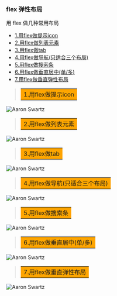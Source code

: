 ### flex 弹性布局
用 flex 做几种常用布局
- [1.用flex做提示icon](https://github.com/miniChx/flex/tree/master/1.icon "1.用flex做提示icon")
- [2.用flex做列表元素](https://github.com/miniChx/flex/tree/master/2.list "2.用flex做列表元素")
- [3.用flex做tab](https://github.com/miniChx/flex/tree/master/3.tab "3.用flex做tab")
- [4.用flex做导航(只适合三个布局)](https://github.com/miniChx/flex/tree/master/4.nav "4.用flex做导航(只适合三个布局)")
- [5.用flex做搜索条](https://github.com/miniChx/flex/tree/master/5.search "5.用flex做搜索条")
- [6.用flex做垂直居中(单/多)](https://github.com/miniChx/flex/tree/master/6.垂直居中 "6.用flex做垂直居中(单/多)")
- [7.用flex做垂直弹性布局](https://github.com/miniChx/flex/tree/master/7.垂直弹性布局 "7.用flex做垂直弹性布局")

> <table><tr><td bgcolor=orange>1.用flex做提示icon</td></tr></table>
![Aaron Swartz](
https://raw.githubusercontent.com/miniChx/flex/master/libs/image/1-icon.png
)

> <table><tr><td bgcolor=orange>2.用flex做列表元素</td></tr></table>
![Aaron Swartz](
https://raw.githubusercontent.com/miniChx/flex/master/libs/image/2-list.png
)

> <table><tr><td bgcolor=orange>3.用flex做tab</td></tr></table>
![Aaron Swartz](
https://raw.githubusercontent.com/miniChx/flex/master/libs/image/3-tab.png
)

> <table><tr><td bgcolor=orange>4.用flex做导航(只适合三个布局)</td></tr></table>
![Aaron Swartz](
https://raw.githubusercontent.com/miniChx/flex/master/libs/image/4-nav.png
)

> <table><tr><td bgcolor=orange>5.用flex做搜索条</td></tr></table>
![Aaron Swartz](
https://raw.githubusercontent.com/miniChx/flex/master/libs/image/5-search.png
)

> <table><tr><td bgcolor=orange>6.用flex做垂直居中(单/多)</td></tr></table>
![Aaron Swartz](
https://raw.githubusercontent.com/miniChx/flex/master/libs/image/6.png
)

> <table><tr><td bgcolor=orange>7.用flex做垂直弹性布局</td></tr></table>
![Aaron Swartz](
https://raw.githubusercontent.com/miniChx/flex/master/libs/image/7.png
)